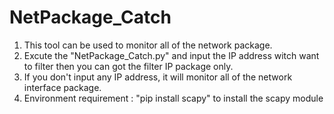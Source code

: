 #  NetPackage_Catch
1. This tool can be used to monitor all of the network package. 
2. Excute the "NetPackage_Catch.py" and input the IP address witch want to filter then you can got the filter IP package only. 
3. If you don't input any IP address, it will monitor all of the network interface package. 
4. Environment requirement : "pip install scapy" to install the scapy module
